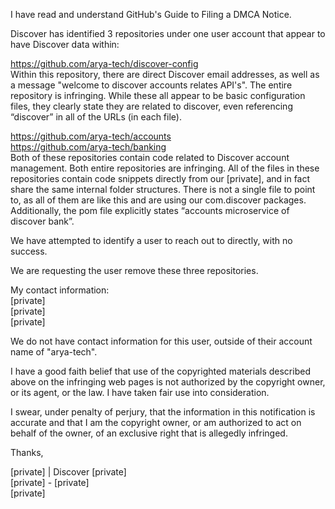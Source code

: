 I have read and understand GitHub's Guide to Filing a DMCA Notice.

Discover has identified 3 repositories under one user account that appear to have Discover data within:

https://github.com/arya-tech/discover-config  
Within this repository, there are direct Discover email addresses, as well as a message "welcome to discover accounts relates API's".  The entire repository is infringing.  While these all appear to be basic configuration files, they clearly state they are related to discover, even referencing “discover” in all of the URLs (in each file).

https://github.com/arya-tech/accounts  
https://github.com/arya-tech/banking  
Both of these repositories contain code related to Discover account management.  Both entire repositories are infringing.  All of the files in these repositories contain code snippets directly from our [private], and in fact share the same internal folder structures.  There is not a single file to point to, as all of them are like this and are using our com.discover packages.  Additionally, the pom file explicitly states “accounts microservice of discover bank”.

We have attempted to identify a user to reach out to directly, with no success.

We are requesting the user remove these three repositories.

My contact information:  
[private]  
[private]  
[private]  

We do not have contact information for this user, outside of their account name of "arya-tech".

I have a good faith belief that use of the copyrighted materials described above on the infringing web pages is not authorized by the copyright owner, or its agent, or the law. I have taken fair use into consideration.

I swear, under penalty of perjury, that the information in this notification is accurate and that I am the copyright owner, or am authorized to act on behalf of the owner, of an exclusive right that is allegedly infringed.

Thanks,

[private] | Discover [private]  
[private] - [private]  
[private]  
